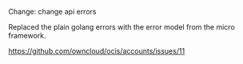 Change: change api errors

Replaced the plain golang errors with the error model from the micro framework.

<https://github.com/owncloud/ocis/accounts/issues/11>
